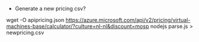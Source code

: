 * Generate a new pricing csv?

wget -O apipricing.json https://azure.microsoft.com/api/v2/pricing/virtual-machines-base/calculator/?culture=nl-nl&discount=mosp
nodejs parse.js > newpricing.csv 